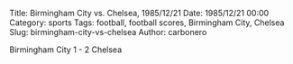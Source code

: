 Title: Birmingham City vs. Chelsea, 1985/12/21
Date: 1985/12/21 00:00
Category: sports
Tags: football, football scores, Birmingham City, Chelsea
Slug: birmingham-city-vs-chelsea
Author: carbonero


Birmingham City 1 - 2 Chelsea
